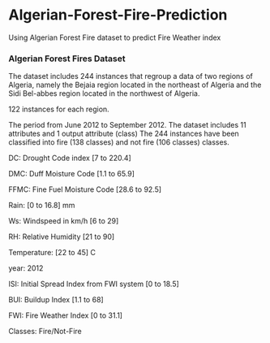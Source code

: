 # Algerian-Forest-Fire-Prediction
Using Algerian Forest Fire dataset to predict Fire Weather index

### Algerian Forest Fires Dataset

The dataset includes 244 instances that regroup a data of two regions of Algeria, namely the Bejaia region located in the northeast of Algeria and the Sidi Bel-abbes region located in the northwest of Algeria.

122 instances for each region.

The period from June 2012 to September 2012.
The dataset includes 11 attributes and 1 output attribute (class)
The 244 instances have been classified into fire (138 classes) and not fire (106 classes) classes.

DC: Drought Code index   [7 to 220.4]

DMC: Duff Moisture Code [1.1 to 65.9]

FFMC: Fine Fuel Moisture Code [28.6 to 92.5]

Rain: [0 to 16.8] mm

Ws: Windspeed in km/h [6 to 29]

RH: Relative Humidity [21 to 90]

Temperature: [22 to 45] C

year: 2012

ISI: Initial Spread Index from FWI system [0 to 18.5]

BUI: Buildup Index [1.1 to 68]

FWI: Fire Weather Index [0 to 31.1]

Classes: Fire/Not-Fire


